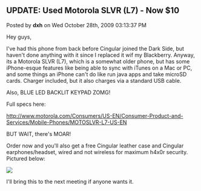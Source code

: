 ## UPDATE: Used Motorola SLVR (L7) - Now $10
Posted by **dxh** on Wed October 28th, 2009 03:13:37 PM

Hey guys,

I've had this phone from back before Cingular joined the Dark Side, but haven't
done anything with it since I replaced it wif my Blackberry.  Anyway, its a
Motorola SLVR (L7), which is a somewhat older phone, but has some iPhone-esque
features like being able to sync with iTunes on a Mac or PC, and some things an
iPhone can't do like run java apps and take microSD cards.  Charger included,
but it also charges via a standard USB cable.

Also, BLUE LED BACKLIT KEYPAD ZOMG!

Full specs here:

<http://www.motorola.com/Consumers/US-EN/Consumer-Product-and-Services/Mobile-Phones/MOTOSLVR-L7-US-EN>

BUT WAIT, there's MOAR!

Order now and you'll also get a free Cingular leather case and Cingular
earphones/headset, wired and not wireless for maximum h4x0r security.  Pictured
below:

![](http://www.dotbloom.com/slvr.jpg)

I'll bring this to the next meeting if anyone wants it.
